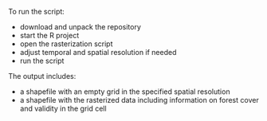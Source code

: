 To run the script:
- download and unpack the repository
- start the R project
- open the rasterization script
- adjust temporal and spatial resolution if needed
- run the script

The output includes:
- a shapefile with an empty grid in the specified spatial resolution
- a shapefile with the rasterized data including information on forest cover and validity in the grid cell
